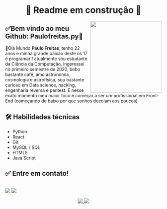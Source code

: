 <h1 align="center"> 
	🚧 Readme em construção 🚧
</h1>

<img align='right' src="https://i.pinimg.com/originals/e4/26/70/e426702edf874b181aced1e2fa5c6cde.gif" width="230">

## ✅Bem vindo ao meu Github: Paulofreitas.py🚀  

👋Olá Mundo **Paulo Freitas**, tenho 22 anos e minha grande paixão deste os 17 é programar!!
atualmente sou estudante da Ciência da Computação, ingeressei no primeiro semestre de 2020, bebo bastante café, amo astronomia, cosmologia e astrofísica, sou bastante curioso em Data science, hacking, engenharia reversa e pentest. E nesse exato momento meu maior foco é começar a ser um profissional em Front-End (começando de baixo por que sonhos decolam aos poucos) 


## 🛠 Habilidades técnicas
- Python
- React
- Git
- MySQL / SQL
- HTML5
- Java Script



## ✅ Entre em contato!
<p align="left">
  <br>
    <img src="https://github-readme-stats.vercel.app/api?username=paulofreitas-py&theme=dracula&bg_color=0D1117&title_color=3DDC84&icon_color=3DDC84&show_icons=true&hide_border=true" />
    <img src="https://github-readme-stats.vercel.app/api/top-langs/?username=paulofreitas-py&theme=dracula&bg_color=0D1117&title_color=3DDC84&layout=compact&hide=css,html&hide_border=true" />
  <br>
</p>

<p align="center">
  <a href="https://www.linkedin.com/in/paulofreitas-py/">
    <img src="https://img.shields.io/badge/LinkedIn-0077B5?style=for-the-badge&logo=linkedin&logoColor=white"/>
  </a>
  <a href="https://github.com/paulofreitas-py">
    <img src="https://img.shields.io/badge/GitHub-100000?style=for-the-badge&logo=github&logoColor=white"/>
  </a>
</p>

